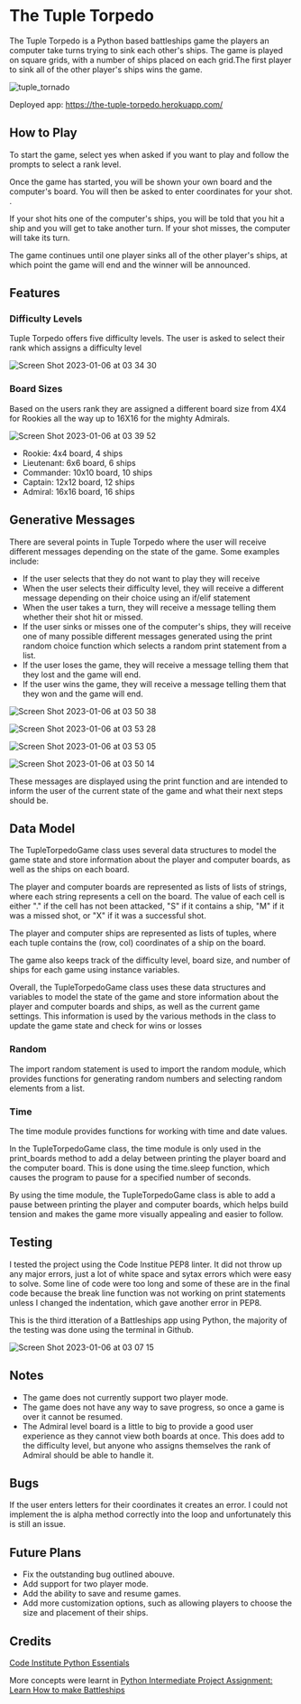 # The Tuple Torpedo

The Tuple Torpedo is a Python based battleships game the players an computer take turns trying to sink each other's ships. The game is played on square grids, with a number of ships placed on each grid.The first player to sink all of the other player's ships wins the game.

![tuple_tornado](https://user-images.githubusercontent.com/107034179/210928143-23ae2b0a-3190-49c2-bb82-bbc322d559cf.png)

Deployed app: https://the-tuple-torpedo.herokuapp.com/

## How to Play
To start the game, select yes when asked if you want to play and follow the prompts to select a rank level.

Once the game has started, you will be shown your own board and the computer's board. You will then be asked to enter coordinates for your shot. .

If your shot hits one of the computer's ships, you will be told that you hit a ship and you will get to take another turn. If your shot misses, the computer will take its turn.

The game continues until one player sinks all of the other player's ships, at which point the game will end and the winner will be announced.

## Features

### Difficulty Levels

Tuple Torpedo offers five difficulty levels. The user is asked to select their rank which assigns a difficulty level

![Screen Shot 2023-01-06 at 03 34 30](https://user-images.githubusercontent.com/107034179/210924942-b4056288-505c-4a68-a846-f640ca29c132.png)


### Board Sizes 

Based on the users rank they are assigned a different board size from 4X4 for Rookies all the way up to 16X16 for the mighty Admirals.

![Screen Shot 2023-01-06 at 03 39 52](https://user-images.githubusercontent.com/107034179/210925350-30e9fd20-cf46-4795-8835-3288c0727010.png)

- Rookie: 4x4 board, 4 ships
- Lieutenant: 6x6 board, 6 ships
- Commander: 10x10 board, 10 ships
- Captain: 12x12 board, 12 ships
- Admiral: 16x16 board, 16 ships

## Generative Messages

There are several points in Tuple Torpedo where the user will receive different messages depending on the state of the game. Some examples include:

- If the user selects that they do not want to play they will receive 
- When the user selects their difficulty level, they will receive a different message depending on their choice using an if/elif statement
- When the user takes a turn, they will receive a message telling them whether their shot hit or missed.
- If the user sinks or misses one of the computer's ships, they will receive one of many possible different messages generated using the print random choice function which selects a random print statement from a list.
- If the user loses the game, they will receive a message telling them that they lost and the game will end.
- If the user wins the game, they will receive a message telling them that they won and the game will end.

![Screen Shot 2023-01-06 at 03 50 38](https://user-images.githubusercontent.com/107034179/210926440-97005589-8a02-48c3-a92d-3b9292958632.png)

![Screen Shot 2023-01-06 at 03 53 28](https://user-images.githubusercontent.com/107034179/210926865-4a0b7ac8-55ea-49e8-b42d-decebc2c367f.png)

![Screen Shot 2023-01-06 at 03 53 05](https://user-images.githubusercontent.com/107034179/210926867-95cc9ad0-cba8-4c58-87c9-2003140c3bbe.png)

![Screen Shot 2023-01-06 at 03 50 14](https://user-images.githubusercontent.com/107034179/210926930-05d30b3c-2a13-48cd-83fe-c48c654c2fe3.png)

These messages are displayed using the print function and are intended to inform the user of the current state of the game and what their next steps should be.

## Data Model

The TupleTorpedoGame class uses several data structures to model the game state and store information about the player and computer boards, as well as the ships on each board.

The player and computer boards are represented as lists of lists of strings, where each string represents a cell on the board. The value of each cell is either "." if the cell has not been attacked, "S" if it contains a ship, "M" if it was a missed shot, or "X" if it was a successful shot.

The player and computer ships are represented as lists of tuples, where each tuple contains the (row, col) coordinates of a ship on the board.

The game also keeps track of the difficulty level, board size, and number of ships for each game using instance variables.

Overall, the TupleTorpedoGame class uses these data structures and variables to model the state of the game and store information about the player and computer boards and ships, as well as the current game settings. This information is used by the various methods in the class to update the game state and check for wins or losses

### Random

The import random statement is used to import the random module, which provides functions for generating random numbers and selecting random elements from a list.

### Time

The time module provides functions for working with time and date values.

In the TupleTorpedoGame class, the time module is only used in the print_boards method to add a delay between printing the player board and the computer board. This is done using the time.sleep function, which causes the program to pause for a specified number of seconds.

By using the time module, the TupleTorpedoGame class is able to add a pause between printing the player and computer boards, which helps build tension and makes the game more visually appealing and easier to follow.

## Testing

I tested the project using the Code Institue PEP8 linter. It did not throw up any major errors, just a lot of white space and sytax errors which were easy to solve. Some line of code were too long and some of these are in the final code because the break line function was not working on print statements unless I changed the indentation, which gave another error in PEP8.

This is the third itteration of a Battleships app using Python, the majority of the testing was done using the terminal in Github.

![Screen Shot 2023-01-06 at 03 07 15](https://user-images.githubusercontent.com/107034179/210928932-52d4a0dc-c802-4a91-a625-1fa63dd90e06.png)

## Notes

- The game does not currently support two player mode.
- The game does not have any way to save progress, so once a game is over it cannot be resumed.
- The Admiral level board is a little to big to provide a good user experience as they cannot view both boards at once. This does add to the difficulty level, but anyone who assigns themselves the rank of Admiral should be able to handle it. 

## Bugs

If the user enters letters for their coordinates it creates an error. I could not implement the is alpha method correctly into the loop and unfortunately this is still an issue. 

## Future Plans

- Fix the outstanding bug outlined abouve. 
- Add support for two player mode.
- Add the ability to save and resume games.
- Add more customization options, such as allowing players to choose the size and placement of their ships.

## Credits

[Code Institute Python Essentials](codeinstitute.net)

More concepts were learnt in [Python Intermediate Project Assignment: Learn How to make Battleships](https://www.youtube.com/watch?v=MgJBgnsDcF0&t=236s)

